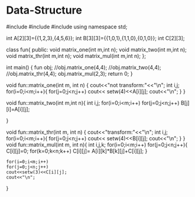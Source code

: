 # Data-Structure
#include <iostream>
#include <cstdlib>
#include <iomanip>
using namespace std;
	
int A[2][3]={{1,2,3},{4,5,6}};
int B[3][3]={{1,0,1},{1,1,0},{0,1,0}};
int C[2][3];
	
class fun{
	public:
	  void matrix_one(int m,int n);
	  void matrix_two(int m,int n);
	  void matrix_thr(int m,int n);
	void matrix_mul(int m,int n);
};


int main()
{
	fun obj;
	//obj.matrix_one(4,4);
	//obj.matrix_two(4,4);
	//obj.matrix_thr(4,4);
	obj.matrix_mul(2,3);
	return 0;
}

void fun::matrix_one(int m, int n)
{
  cout<<"not transform:"<<"\n";
  int i,j;
	for(i=0;i<m;i++){
	for(j=0;j<n;j++)
	cout<<	setw(4)<<A[i][j];
	cout<<"\n";
		}
}


void fun::matrix_two(int m,int n){
	int i,j;
	for(i=0;i<m;i++)
	for(j=0;j<n;j++)
	B[j][i]=A[i][j];

}

void fun::matrix_thr(int m, int n)
{
  cout<<"transform:"<<"\n";
  int i,j;
	for(i=0;i<m;i++){
	for(j=0;j<n;j++)
	cout<<	setw(4)<<B[i][j];
	cout<<"\n";
		}
}
void fun::matrix_mul(int m, int n){
	int i,j,k;
	for(i=0;i<m;i++)
	for(j=0;j<n;j++){
	C[i][j]=0;
   for(k=0;k<n;k++)
	C[i][j]= A[i][k]*B[k][j]+C[i][j];
	}
	
	for(i=0;i<m;i++)
	for(j=0;j<n;j++)
	cout<<setw(3)<<C[i][j];
	cout<<"\n";
}
